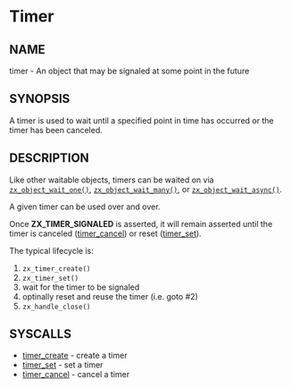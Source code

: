 # Timer

## NAME

timer - An object that may be signaled at some point in the future

## SYNOPSIS

A timer is used to wait until a specified point in time has occurred
or the timer has been canceled.

## DESCRIPTION

Like other waitable objects, timers can be waited on via
[`zx_object_wait_one()`](../syscalls/object_wait_one.md),
[`zx_object_wait_many()`](../syscalls/object_wait_many.md), or
[`zx_object_wait_async()`](../syscalls/object_wait_async.md).

A given timer can be used over and over.

Once **ZX_TIMER_SIGNALED** is asserted, it will remain asserted until
the timer is canceled ([timer_cancel]) or reset ([timer_set]).

The typical lifecycle is:

1. `zx_timer_create()`
2. `zx_timer_set()`
3. wait for the timer to be signaled
4. optinally reset and reuse the timer (i.e. goto #2)
5. `zx_handle_close()`

## SYSCALLS

+ [timer_create] - create a timer
+ [timer_set] - set a timer
+ [timer_cancel] - cancel a timer

[timer_create]: ../syscalls/timer_create.md
[timer_set]: ../syscalls/timer_set.md
[timer_cancel]: ../syscalls/timer_cancel.md
